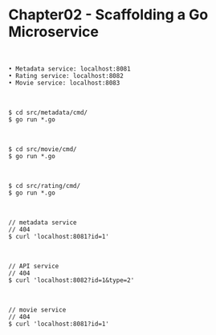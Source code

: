 # Chapter02 - Scaffolding a Go Microservice


<br/>

```
• Metadata service: localhost:8081
• Rating service: localhost:8082
• Movie service: localhost:8083
```

<br/>

```
$ cd src/metadata/cmd/
$ go run *.go
```

<br/>


```
$ cd src/movie/cmd/
$ go run *.go
```

<br/>


```
$ cd src/rating/cmd/
$ go run *.go
```

<br/>

```
// metadata service
// 404
$ curl 'localhost:8081?id=1'
```


<br/>


```
// API service
// 404
$ curl 'localhost:8082?id=1&type=2'
```


<br/>


```
// movie service
// 404
$ curl 'localhost:8081?id=1'
```